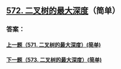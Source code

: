 ## [572. 二叉树的最大深度](https://leetcode-cn.com/problems/merge-two-sorted-lists/)（简单）





### 答案：



#### [上一题（571. 二叉树的最大深度）(简单)](https://github.com/sdwwld/leetCode/blob/master/src/main/java/com/wld/java/leetcode/leetCode0571.md)

#### [下一题（573. 二叉树的最大深度）(简单)](https://github.com/sdwwld/leetCode/blob/master/src/main/java/com/wld/java/leetcode/leetCode0573.md)